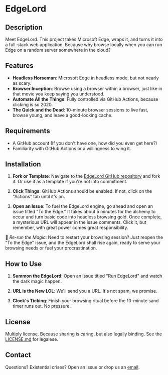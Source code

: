 # EdgeLord

## Description

Meet EdgeLord. This project takes Microsoft Edge, wraps it, and turns it into a full-stack web application. Because why browse locally when you can run Edge on a random server somewhere in the cloud?

## Features

- **Headless Horseman**: Microsoft Edge in headless mode, but not nearly as scary.
- **Browser Inception**: Browse using a browser within a browser, just like in that movie you keep saying you understood.
- **Automate All the Things**: Fully controlled via GitHub Actions, because clicking is so 2020.
- **The Quick and the Dead**: 10-minute browser sessions to live fast, browse young, and leave a good-looking cache.

## Requirements

- A GitHub account (If you don't have one, how did you even get here?)
- Familiarity with GitHub Actions or a willingness to wing it.

## Installation

1. **Fork or Template**: Navigate to the [EdgeLord GitHub repository](https://github.com/MSEdgeLord/EdgeLord) and fork it. Or use it as a template if you're not into commitment.
  
2. **Click Things**: GitHub Actions should be enabled. If not, click on the "Actions" tab until it's on.

3. **Open an Issue**: To fuel the EdgeLord engine, go ahead and open an issue titled "To the Edge." It takes about 5 minutes for the alchemy to occur and turn basic code into headless browsing gold. Once complete, a mysterious URL will appear in the issue comments. Click it, but remember, with great power comes great responsibility.

🔄 *Re-run the Magic*: Need to restart your browsing session? Just reopen the "To the Edge" issue, and the EdgeLord shall rise again, ready to serve your browsing needs or fuel your procrastination.

## How to Use

1. **Summon the EdgeLord**: Open an issue titled "Run EdgeLord" and watch the dark magic happen.
  
2. **URL is the New LOL**: We'll send you a URL. It's not spam, we promise.

3. **Clock's Ticking**: Finish your browsing ritual before the 10-minute sand timer runs out. No pressure.

## License

Multiply license. Because sharing is caring, but also legally binding. See the [LICENSE.md](LICENSE.md) for legalese.

## Contact

Questions? Existential crises? Open an issue or drop us an [email](mailto:edgelords@dosyago.com).

